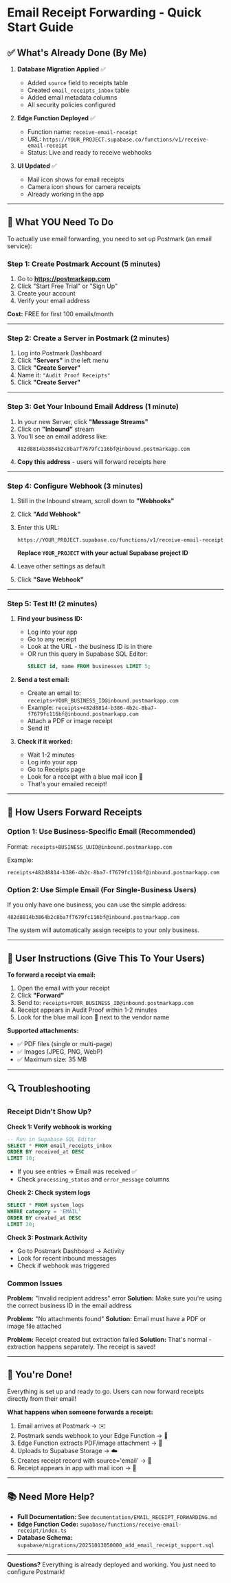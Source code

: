 # Email Receipt Forwarding - Quick Start Guide

## ✅ What's Already Done (By Me)

1. **Database Migration Applied** ✅
   - Added `source` field to receipts table
   - Created `email_receipts_inbox` table
   - Added email metadata columns
   - All security policies configured

2. **Edge Function Deployed** ✅
   - Function name: `receive-email-receipt`
   - URL: `https://YOUR_PROJECT.supabase.co/functions/v1/receive-email-receipt`
   - Status: Live and ready to receive webhooks

3. **UI Updated** ✅
   - Mail icon shows for email receipts
   - Camera icon shows for camera receipts
   - Already working in the app

---

## 🔧 What YOU Need To Do

To actually use email forwarding, you need to set up Postmark (an email service):

### Step 1: Create Postmark Account (5 minutes)

1. Go to **https://postmarkapp.com**
2. Click "Start Free Trial" or "Sign Up"
3. Create your account
4. Verify your email address

**Cost:** FREE for first 100 emails/month

---

### Step 2: Create a Server in Postmark (2 minutes)

1. Log into Postmark Dashboard
2. Click **"Servers"** in the left menu
3. Click **"Create Server"**
4. Name it: `"Audit Proof Receipts"`
5. Click **"Create Server"**

---

### Step 3: Get Your Inbound Email Address (1 minute)

1. In your new Server, click **"Message Streams"**
2. Click on **"Inbound"** stream
3. You'll see an email address like:
   ```
   482d8814b3864b2c8ba7f7679fc116bf@inbound.postmarkapp.com
   ```
4. **Copy this address** - users will forward receipts here

---

### Step 4: Configure Webhook (3 minutes)

1. Still in the Inbound stream, scroll down to **"Webhooks"**
2. Click **"Add Webhook"**
3. Enter this URL:
   ```
   https://YOUR_PROJECT.supabase.co/functions/v1/receive-email-receipt
   ```
   **Replace `YOUR_PROJECT` with your actual Supabase project ID**

4. Leave other settings as default
5. Click **"Save Webhook"**

---

### Step 5: Test It! (2 minutes)

1. **Find your business ID:**
   - Log into your app
   - Go to any receipt
   - Look at the URL - the business ID is in there
   - OR run this query in Supabase SQL Editor:
     ```sql
     SELECT id, name FROM businesses LIMIT 5;
     ```

2. **Send a test email:**
   - Create an email to: `receipts+YOUR_BUSINESS_ID@inbound.postmarkapp.com`
   - Example: `receipts+482d8814-b386-4b2c-8ba7-f7679fc116bf@inbound.postmarkapp.com`
   - Attach a PDF or image receipt
   - Send it!

3. **Check if it worked:**
   - Wait 1-2 minutes
   - Log into your app
   - Go to Receipts page
   - Look for a receipt with a blue mail icon 📧
   - That's your emailed receipt!

---

## 📧 How Users Forward Receipts

### Option 1: Use Business-Specific Email (Recommended)
Format: `receipts+BUSINESS_UUID@inbound.postmarkapp.com`

Example:
```
receipts+482d8814-b386-4b2c-8ba7-f7679fc116bf@inbound.postmarkapp.com
```

### Option 2: Use Simple Email (For Single-Business Users)
If you only have one business, you can use the simple address:
```
482d8814b3864b2c8ba7f7679fc116bf@inbound.postmarkapp.com
```
The system will automatically assign receipts to your only business.

---

## 🎯 User Instructions (Give This To Your Users)

**To forward a receipt via email:**

1. Open the email with your receipt
2. Click **"Forward"**
3. Send to: `receipts+YOUR_BUSINESS_ID@inbound.postmarkapp.com`
4. Receipt appears in Audit Proof within 1-2 minutes
5. Look for the blue mail icon 📧 next to the vendor name

**Supported attachments:**
- ✅ PDF files (single or multi-page)
- ✅ Images (JPEG, PNG, WebP)
- ✅ Maximum size: 35 MB

---

## 🔍 Troubleshooting

### Receipt Didn't Show Up?

**Check 1: Verify webhook is working**
```sql
-- Run in Supabase SQL Editor
SELECT * FROM email_receipts_inbox
ORDER BY received_at DESC
LIMIT 10;
```
- If you see entries → Email was received ✅
- Check `processing_status` and `error_message` columns

**Check 2: Check system logs**
```sql
SELECT * FROM system_logs
WHERE category = 'EMAIL'
ORDER BY created_at DESC
LIMIT 20;
```

**Check 3: Postmark Activity**
- Go to Postmark Dashboard → Activity
- Look for recent inbound messages
- Check if webhook was triggered

### Common Issues

**Problem:** "Invalid recipient address" error
**Solution:** Make sure you're using the correct business ID in the email address

**Problem:** "No attachments found"
**Solution:** Email must have a PDF or image file attached

**Problem:** Receipt created but extraction failed
**Solution:** That's normal - extraction happens separately. The receipt is saved!

---

## 🎉 You're Done!

Everything is set up and ready to go. Users can now forward receipts directly from their email!

**What happens when someone forwards a receipt:**
1. Email arrives at Postmark → ✉️
2. Postmark sends webhook to your Edge Function → 🔗
3. Edge Function extracts PDF/image attachment → 📎
4. Uploads to Supabase Storage → ☁️
5. Creates receipt record with source='email' → 📝
6. Receipt appears in app with mail icon → 📧

---

## 📚 Need More Help?

- **Full Documentation:** See `documentation/EMAIL_RECEIPT_FORWARDING.md`
- **Edge Function Code:** `supabase/functions/receive-email-receipt/index.ts`
- **Database Schema:** `supabase/migrations/20251013050000_add_email_receipt_support.sql`

---

**Questions?** Everything is already deployed and working. You just need to configure Postmark!
